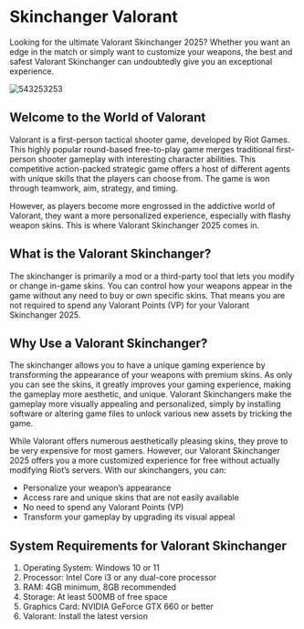 # Skinchanger Valorant 
Looking for the ultimate Valorant Skinchanger 2025? Whether you want an edge in the match or simply want to customize your weapons, the best and safest Valorant Skinchanger can undoubtedly give you an exceptional experience.

![543253253](https://github.com/user-attachments/assets/ac678557-a8da-48b3-8223-5d5d48840448)

## Welcome to the World of Valorant
Valorant is a first-person tactical shooter game, developed by Riot Games. This highly popular round-based free-to-play game merges traditional first-person shooter gameplay with interesting character abilities. This competitive action-packed strategic game offers a host of different agents with unique skills that the players can choose from. The game is won through teamwork, aim, strategy, and timing.

However, as players become more engrossed in the addictive world of Valorant, they want a more personalized experience, especially with flashy weapon skins. This is where Valorant Skinchanger 2025 comes in.

## What is the Valorant Skinchanger?
The skinchanger is primarily a mod or a third-party tool that lets you modify or change in-game skins. You can control how your weapons appear in the game without any need to buy or own specific skins. That means you are not required to spend any Valorant Points (VP) for your Valorant Skinchanger 2025.

## Why Use a Valorant Skinchanger?
The skinchanger allows you to have a unique gaming experience by transforming the appearance of your weapons with premium skins. As only you can see the skins, it greatly improves your gaming experience, making the gameplay more aesthetic, and unique. Valorant Skinchangers make the gameplay more visually appealing and personalized, simply by installing software or altering game files to unlock various new assets by tricking the game.

While Valorant offers numerous aesthetically pleasing skins, they prove to be very expensive for most gamers. However, our Valorant Skinchanger 2025 offers you a more customized experience for free without actually modifying Riot’s servers. With our skinchangers, you can:

- Personalize your weapon’s appearance
- Access rare and unique skins that are not easily available
- No need to spend any Valorant Points (VP)
- Transform your gameplay by upgrading its visual appeal
## System Requirements for Valorant Skinchanger 
1. Operating System: Windows 10 or 11
2. Processor: Intel Core i3 or any dual-core processor
3. RAM: 4GB minimum, 8GB recommended
4. Storage: At least 500MB of free space
5. Graphics Card: NVIDIA GeForce GTX 660 or better
6. Valorant: Install the latest version
